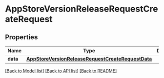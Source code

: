 # AppStoreVersionReleaseRequestCreateRequest

## Properties
Name | Type | Description | Notes
------------ | ------------- | ------------- | -------------
**data** | [**AppStoreVersionReleaseRequestCreateRequestData**](AppStoreVersionReleaseRequestCreateRequestData.md) |  | 

[[Back to Model list]](../README.md#documentation-for-models) [[Back to API list]](../README.md#documentation-for-api-endpoints) [[Back to README]](../README.md)


